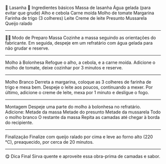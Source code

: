 🍝 Lasanha
🧂 Ingredientes básicos
Massa de lasanha
Água gelada (para evitar que grude)
Alho e cebola
Carne moída
Molho de tomate
Margarina
Farinha de trigo (3 colheres)
Leite
Creme de leite
Presunto
Mussarela
Queijo ralado

---

👩‍🍳 Modo de Preparo
Massa
Cozinhe a massa seguindo as orientações do fabricante.
Em seguida, despeje em um refratário com água gelada para não grudar e reserve.

---

Molho à Bolonhesa
Refogue o alho, a cebola, e a carne moída.
Adicione o molho de tomate, deixe cozinhar por 3 minutos e reserve.

---

Molho Branco
Derreta a margarina, coloque as 3 colheres de farinha de trigo e mexa bem.
Despeje o leite aos poucos, continuando a mexer.
Por último, adicione o creme de leite, mexa por 1 minuto e desligue o fogo.

---

Montagem
Despeje uma parte do molho à bolonhesa no refratário.
Adicione:
Metade da massa
Metade do presunto
Metade da mussarela
Todo o molho branco
O restante da massa
Repita as camadas até chegar à borda do recipiente.

---

Finalização
Finalize com queijo ralado por cima e leve ao forno alto (220 °C), preaquecido, por cerca de 20 minutos.

---

😋 Dica Final
Sirva quente e aproveite essa obra-prima de camadas e sabor.